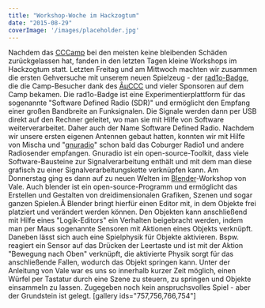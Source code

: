 ```yaml
---
title: "Workshop-Woche im Hackzogtum"
date: "2015-08-29"
coverImage: '/images/placeholder.jpg'
---
```


Nachdem das [CCCamp](https://events.ccc.de/camp/2015/wiki/Main_Page) bei den meisten keine bleibenden Schäden zurückgelassen hat, fanden in den letzten Tagen kleine Workshops im Hackzogtum statt. Letzten Freitag und am Mittwoch machten wir zusammen die ersten Gehversuche mit unserem neuen Spielzeug - der [rad1o-Badge](https://events.ccc.de/camp/2015/wiki/Projects:Rad1o), die die Camp-Besucher dank des [ÂµCCC](http://muc.ccc.de/) und vieler Sponsoren auf dem Camp bekamen. Die rad1o-Badge ist eine Experimentierplattform für das sogenannte "Software Defined Radio (SDR)" und ermöglicht den Empfang einer großen Bandbreite an Funksignalen. Die Signale werden dann per USB direkt auf den Rechner geleitet, wo man sie mit Hilfe von Software weiterverarbeitet. Daher auch der Name Software Defined Radio. Nachdem wir unsere ersten eigenen Antennen gebaut hatten, konnten wir mit Hilfe von Mischa und "[gnuradio](http://gnuradio.org/redmine/projects/gnuradio/wiki)" schon bald das Coburger Radio1 und andere Radiosender empfangen. Gnuradio ist ein open-source-Toolkit, dass viele Software-Bausteine zur Signalverarbeitung enthält und mit dem man diese grafisch zu einer Signalverarbeitungskette verknüpfen kann. Am Donnerstag ging es dann auf zu neuen Welten im [Blender](https://www.blender.org/)\-Workshop von Vale. Auch blender ist ein open-source-Programm und ermöglicht das Erstellen und Gestalten von dreidimensionalen Grafiken, Szenen und sogar ganzen Spielen.Â Blender bringt hierfür einen Editor mit, in dem Objekte frei platziert und verändert werden können. Den Objekten kann anschließend mit Hilfe eines "Logik-Editors" ein Verhalten beigebracht werden, indem man per Maus sogenannte Sensoren mit Aktionen eines Objekts verknüpft. Daneben lässt sich auch eine Spielphysik für Objekte aktivieren. Bspw. reagiert ein Sensor auf das Drücken der Leertaste und ist mit der Aktion "Bewegung nach Oben" verknüpft, die aktivierte Physik sorgt für das anschließende Fallen, wodurch das Objekt springen kann. Unter der Anleitung von Vale war es uns so innerhalb kurzer Zeit möglich, einen Würfel per Tastatur durch eine Szene zu steuern, zu springen und Objekte einsammeln zu lassen. Zugegeben noch kein anspruchsvolles Spiel - aber der Grundstein ist gelegt. \[gallery ids="757,756,766,754"\]

